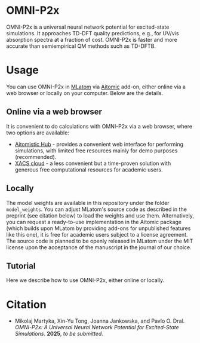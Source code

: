 # OMNI-P2x

OMNI-P2x is a universal neural network potential for excited-state simulations. It approaches TD-DFT quality predictions, e.g., for UV/vis absorption spectra at a fraction of cost. OMNI-P2x is faster and more accurate than semiempirical QM methods such as TD-DFTB.

# Usage
You can use OMNI-P2x in [MLatom](https://github.com/dralgroup/mlatom) via [Aitomic](http://mlatom.com/aitomic) add-on, either online via a web browser or locally on your computer. Below are the details.

## Online via a web browser
It is convenient to do calculations with OMNI-P2x via a web browser, where two options are available:

- [Aitomistic Hub](https://aitomistic.xyz) - provides a convenient web interface for performing simulations, with limited free resources mainly for demo purposes (recommended).
- [XACS cloud](https://XACScloud.com) - a less convenient but a time-proven solution with generous free computational resources for academic users.

## Locally
The model weights are available in this repository under the folder `model_weights`. You can adjust MLatom's source code as described in the preprint (see citation below) to load the weights and use them. Alternatively, you can request a ready-to-use implementation in the Aitomic package (which builds upon MLatom by providing add-ons for unpublished features like this one), it is free for academic users subject to a license agreement. The source code is planned to be openly released in MLatom under the MIT license upon the acceptance of the manuscript in the journal of our choice.

## Tutorial
Here we describe how to use OMNI-P2x, either online or locally.

# Citation
- Mikolaj Martyka, Xin-Yu Tong, Joanna Jankowska, and Pavlo O. Dral. *OMNI-P2x: A Universal Neural Network Potential for Excited-State Simulations*. **2025**, *to be submitted*.
